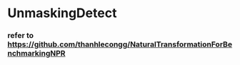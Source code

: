# UnmaskingDetect

### refer to https://github.com/thanhlecongg/NaturalTransformationForBenchmarkingNPR
